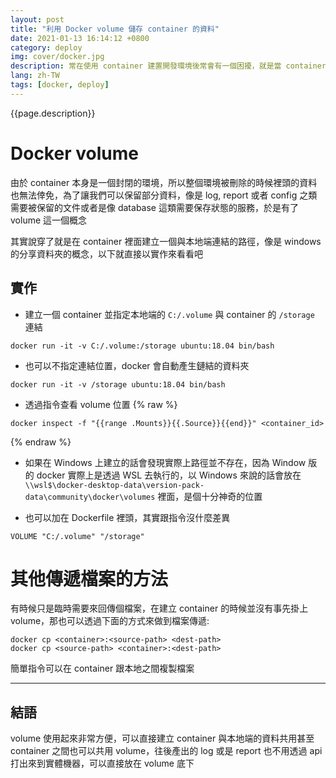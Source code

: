 ```yaml
---
layout: post
title: "利用 Docker volume 儲存 container 的資料"
date: 2021-01-13 16:14:12 +0800
category: deploy
img: cover/docker.jpg
description: 常在使用 container 建置開發環境後常會有一個困擾，就是當 container 被刪除的時候裡面的資料也會一併消失，或是 container 之間要共用一些檔案的時候都會有一些困難點，於是就有 docker volume 的機制出來了
lang: zh-TW
tags: [docker, deploy]
---
```


{{page.description}}

# Docker volume

由於 container 本身是一個封閉的環境，所以整個環境被刪除的時候裡頭的資料也無法倖免，為了讓我們可以保留部分資料，像是 log, report 或者 config 之類需要被保留的文件或者是像 database 這類需要保存狀態的服務，於是有了 volume 這一個概念

其實說穿了就是在 container 裡面建立一個與本地端連結的路徑，像是 windows 的分享資料夾的概念，以下就直接以實作來看看吧

## 實作
+ 建立一個 container 並指定本地端的 `C:/.volume` 與 container 的 `/storage` 連結

```
docker run -it -v C:/.volume:/storage ubuntu:18.04 bin/bash
```

+ 也可以不指定連結位置，docker 會自動產生鏈結的資料夾

```
docker run -it -v /storage ubuntu:18.04 bin/bash
```

+ 透過指令查看 volume 位置
{% raw %}
```
docker inspect -f "{{range .Mounts}}{{.Source}}{{end}}" <container_id>
```
{% endraw %}
+ 如果在 Windows 上建立的話會發現實際上路徑並不存在，因為 Window 版的 docker 實際上是透過 WSL 去執行的，以 Windows 來說的話會放在 `\\wsl$\docker-desktop-data\version-pack-data\community\docker\volumes` 裡面，是個十分神奇的位置

+ 也可以加在 Dockerfile 裡頭，其實跟指令沒什麼差異

```
VOLUME "C:/.volume" "/storage"
```
# 其他傳遞檔案的方法

有時候只是臨時需要來回傳個檔案，在建立 container 的時候並沒有事先掛上 volume，那也可以透過下面的方式來做到檔案傳遞:

```
docker cp <container>:<source-path> <dest-path>
docker cp <source-path> <container>:<dest-path>
```

簡單指令可以在 container 跟本地之間複製檔案

---

## 結語
volume 使用起來非常方便，可以直接建立 container 與本地端的資料共用甚至 container 之間也可以共用 volume，往後產出的 log 或是 report 也不用透過 api 打出來到實體機器，可以直接放在 volume 底下